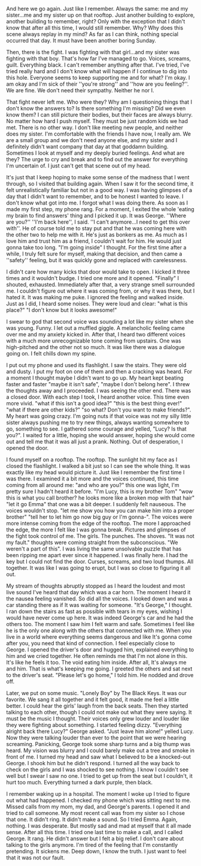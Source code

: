 And here we go again. Just like I remember. Always the same: me and my sister...me and my sister up on that rooftop. Just another building to explore, another building to remember, right? Only with the exception that I didn't know that after all this time, I would still remember. Why? Why does this scene always replay in my mind? As far as I can think, nothing special occurred that day. It must have been another boring Sunday.

Then, there is the fight. I was fighting with that girl...and my sister was fighting with that boy. That's how far I've managed to go. Voices, screams, guilt. Everything black. I can't remember anything after that. I've tried, I've tried really hard and I don't know what will happen if I continue to dig into this hole. Everyone seems to keep supporting me and for what? I'm okay. I am okay and I'm sick of their ''you're strong'' and ''how are you feeling?''. We are fine. We don't need their sympathy. Neither he nor I. 

That fight never left me. Who were they? Why am I questioning things that I don't know the answers to? Is there something I'm missing? Did we even know them? I can still picture their bodies, but their faces are always blurry. No matter how hard I push myself. They must be just random kids we had met. There is no other way. I don't like meeting new people, and neither does my sister. I'm comfortable with the friends I have now, I really am. We are a small group and we don't need anyone else, and my sister and I definitely didn't want company that day at that goddamn building. Sometimes I look at myself and my deeply buried feelings. And what are they? The urge to cry and break and to find out the answer for everything I'm uncertain of. I just can't get that scene out of my head.

It's just that I keep hoping to make some sense of the madness that I went through, so I visited that building again. When I saw it for the second time, it felt unrealistically familiar but not in a good way. I was having glimpses of a day that I didn't want to remember, and to be honest I wanted to leave. I don't know what got into me. I forgot what I was doing there. As soon as I made my first step, my phone rang. For a moment, I exited the whole 'eating my brain to find answers' thing and I picked it up. It was George. ''Where are you?'' ''I'm back here'', I said. ''I can't anymore...I need to get this over with''. He of course told me to stay put and that he was coming here with the other two to help me with it. He's just as bonkers as me. As much as I love him and trust him as a friend, I couldn't wait for him. He would just gonna take too long. "I'm going inside" I thought. For the first time after a while, I truly felt sure for myself, making that decision, and then came a ''safety'' feeling, but it was quickly gone and replaced with carelessness.

I didn't care how many kicks that door would take to open. I kicked it three times and it wouldn't budge. I tried one more and it opened. "Finally" I shouted, exhausted. Immediately after that, a very strange smell surrounded me. I couldn't figure out where it was coming from, or why it was there, but I hated it. It was making me puke. I ignored the feeling and walked inside. Just as I did, I heard some noises. They were loud and clear: "what is this place?" "I don't know but it looks awesome!"

I swear to god that second voice was sounding a lot like my sister when she was young. Funny. I let out a muffled giggle. A melancholic feeling came over me and my anxiety kicked in. After that, I heard two different voices with a much more unrecognizable tone coming from upstairs. One was high-pitched and the other not so much. It was like there was a dialogue going on. I felt chills down my spine. 

I put out my phone and used its flashlight. I saw the stairs. They were old and dusty. I put my foot on one of them and then a cracking was heard. For a moment I thought maybe I didn't want to go up. My heart kept beating faster and faster "maybe it isn't safe",  "maybe I don't belong here". I threw the thoughts away and I proceeded. I was seeing the other end. There was a closed door. With each step I took, I heard another voice. This time even more vivid. "what if this isn't a good idea?" "this is the best thing ever!" "what if there are other kids?" "so what? Don't you want to make friends?". My heart was going crazy. I'm going nuts if that voice was not my silly little sister always pushing me to try new things, always wanting somewhere to go, something to see. I gathered some courage and yelled, "Lucy? Is that you?". I waited for a little, hoping she would answer, hoping she would come out and tell me that it was all just a prank. Nothing. Out of desperation, I opened the door.

I found myself on a rooftop. The rooftop. The sunlight hit my face as I closed the flashlight. I walked a bit just so I can see the whole thing. It was exactly like my head would picture it. Just like I remember the first time I was there. I examined it a bit more and the voices continued, this time coming from all around me: "and who are you?" this one was light, I'm pretty sure I hadn't heard it before. "I'm Lucy, this is my brother Tom" "wow this is what you call brother? he looks more like a broken mop with that hair" "let it go Emma" that one was a bit deeper. I suddenly felt nauseous. The voices wouldn't stop. "let me show you how you can make him into a proper brother" "tell her to let him go now big guy or I'm gonna-". The voices were more intense coming from the edge of the rooftop. The more I approached the edge, the more I felt like I was gonna break. Pictures and glimpses of the fight took control of me. The girls. The punches. The shoves. "It was not my fault." thoughts were coming straight from the subconscious. "We weren't a part of this". I was living the same unsolvable puzzle that has been ripping me apart ever since it happened. I was finally here. I had the key but I could not find the door. Curses, screams, and two loud thumps. All together. It was like I was going to erupt, but I was so close to figuring it all out.

My stream of thoughts abruptly stopped as I heard the loudest and most live sound I've heard that day which was a car horn. The moment I heard it the nausea feeling vanished. So did all the voices. I looked down and was a car standing there as if It was waiting for someone. "It's George," I thought. I ran down the stairs as fast as possible with tears in my eyes, wishing I would have never come up here. It was indeed George's car and he had the others too. The moment I saw him I felt warm and safe. Sometimes I feel like he is the only one along with the others that connected with me. When you live in a world where everything seems dangerous and like It's gonna come after you, you need that kind of connection. I feel especially close to George. I opened the driver's door and hugged him, explained everything to him and we cried together. He often reminds me that I'm not alone in this. It's like he feels it too. The void eating him inside. After all, It's always me and him. That is what's keeping me going. I greeted the others and sat next to the driver's seat. "Please let's go home," I told him. He nodded and drove off.

Later, we put on some music. "Lonely Boy" by The Black Keys. It was our favorite. We sang it all together and it felt good, it made me feel a little better. I could hear the girls' laugh from the back seats. Then they started talking to each other, though I could not make out what they were saying. It must be the music I thought. Their voices only grew louder and louder like they were fighting about something. I started feeling dizzy. "Everything alright back there Lucy?" George asked. "Just leave him alone!" yelled Lucy. Now they were talking louder than ever to the point that we were hearing screaming. Panicking, George took some sharp turns and a big thump was heard. My vision was blurry and I could barely make out a tree and smoke in front of me. I turned my head and saw what I believed to be a knocked-out George. I shook him but he didn't respond. I turned all the way back to check on the girls and I was shocked to see nothing. I know I couldn't see well but I swear I saw no one. I tried to get up from the seat but I couldn't, it hurt too much. Everything turned a dark purple, then black.

I remember waking up in a hospital. The moment I woke up I tried to figure out what had happened. I checked my phone which was sitting next to me. Missed calls from my mom, my dad, and George's parents. I opened it and tried to call someone. My most recent call was from my sister so I chose that one. It didn't ring. It didn't make a sound. So I tried Emma. Again, nothing. I was desperate. But mostly sad and mad at myself that it all made sense. After all this time. I tried one last time to make a call, and I called George. It rang. He didn't answer but I felt a big relief. I don't care about talking to the girls anymore. I'm tired of the feeling that I'm constantly pretending. It sickens me. Deep down, I know the truth. I just want to feel that it was not our fault.